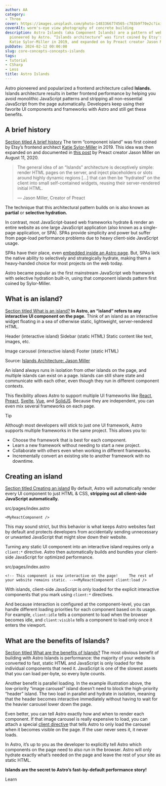 ```yaml
---
author: AA
category:
- Three
cover: https://images.unsplash.com/photo-1483366774565-c783b9f70e2c?ixid=M3w2NzEyNTB8MHwxfHNlYXJjaHwyfHxidWlsZGluZyUyMGNvbW1pY3xlbnwwfDB8MXx8MTczMDU1Mjc1N3ww&ixlib=rb-4.0.3&w=1960&h=1102&auto=format&fit=crop&q=60
coverAlt: worm's-eye view photography of concrete building
description: Astro Islands (aka Component Islands) are a pattern of web architecture
  pioneered by Astro. “Islands architecture” was first coined by Etsy's frontend architect
  Katie Sylor-Miller in 2019, and expanded on by Preact creator Jason Miller.
pubDate: 2024-02-12 00:00:00
slug: core-concepts-concepts-islands
tags:
- tutorial
- CSharp
- Less
title: Astro Islands 
---
```


Astro pioneered and popularized a frontend architecture called **Islands.** Islands architecture results in better frontend performance by helping you avoid monolithic JavaScript patterns and stripping all non\-essential JavaScript from the page automatically. Developers keep using their favorite UI components and frameworks with Astro and still get these benefits.


A brief history
---------------

[Section titled A brief history](#a-brief-history)
The term “component island” was first coined by Etsy’s frontend architect [Katie Sylor\-Miller](https://twitter.com/ksylor) in 2019\. This idea was then expanded on and documented in [this post](https://jasonformat.com/islands-architecture/) by Preact creator Jason Miller on August 11, 2020\.



> The general idea of an “Islands” architecture is deceptively simple: render HTML pages on the server, and inject placeholders or slots around highly dynamic regions \[…] that can then be “hydrated” on the client into small self\-contained widgets, reusing their server\-rendered initial HTML.  
> 
> — Jason Miller, Creator of Preact


The technique that this architectural pattern builds on is also known as **partial** or **selective hydration.**


In contrast, most JavaScript\-based web frameworks hydrate \& render an entire website as one large JavaScript application (also known as a single\-page application, or SPA). SPAs provide simplicity and power but suffer from page\-load performance problems due to heavy client\-side JavaScript usage.


SPAs have their place, even [embedded inside an Astro page](/en/guides/migrate-to-astro/from-create-react-app/). But, SPAs lack the native ability to selectively and strategically hydrate, making them a heavy\-handed choice for most projects on the web today.


Astro became popular as the first mainstream JavaScript web framework with selective hydration built\-in, using that component islands pattern first coined by Sylor\-Miller.


What is an island?
------------------

[Section titled What is an island?](#what-is-an-island)
**In Astro, an “island” refers to any interactive UI component on the page.** Think of an island as an interactive widget floating in a sea of otherwise static, lightweight, server\-rendered HTML.



Header (interactive island)
Sidebar (static HTML)
Static content like text, images, etc.


Image carousel (interactive island)
Footer (static HTML)

Source: [Islands Architecture: Jason Miller](https://jasonformat.com/islands-architecture/)


An island always runs in isolation from other islands on the page, and multiple islands can exist on a page. Islands can still share state and communicate with each other, even though they run in different component contexts.


This flexibility allows Astro to support multiple UI frameworks like [React](https://react.dev/), [Preact](https://preactjs.com/), [Svelte](https://svelte.dev/), [Vue](https://vuejs.org/), and [SolidJS](https://www.solidjs.com/). Because they are independent, you can even mix several frameworks on each page.


Tip

Although most developers will stick to just one UI framework, Astro supports multiple frameworks in the same project. This allows you to:

* Choose the framework that is best for each component.
* Learn a new framework without needing to start a new project.
* Collaborate with others even when working in different frameworks.
* Incrementally convert an existing site to another framework with no downtime.

Creating an island
------------------

[Section titled Creating an island](#creating-an-island)
By default, Astro will automatically render every UI component to just HTML \& CSS, **stripping out all client\-side JavaScript automatically.**




src/pages/index.astro


```
<MyReactComponent />
```

This may sound strict, but this behavior is what keeps Astro websites fast by default and protects developers from accidentally sending unnecessary or unwanted JavaScript that might slow down their website.


Turning any static UI component into an interactive island requires only a `client:*` directive. Astro then automatically builds and bundles your client\-side JavaScript for optimized performance.




src/pages/index.astro


```
<!-- This component is now interactive on the page!     The rest of your website remains static. --><MyReactComponent client:load />
```

With islands, client\-side JavaScript is only loaded for the explicit interactive components that you mark using `client:*` directives.


And because interaction is configured at the component\-level, you can handle different loading priorities for each component based on its usage. For example, `client:idle` tells a component to load when the browser becomes idle, and `client:visible` tells a component to load only once it enters the viewport.


What are the benefits of Islands?
---------------------------------

[Section titled What are the benefits of Islands?](#what-are-the-benefits-of-islands)
The most obvious benefit of building with Astro Islands is performance: the majority of your website is converted to fast, static HTML and JavaScript is only loaded for the individual components that need it. JavaScript is one of the slowest assets that you can load per\-byte, so every byte counts.


Another benefit is parallel loading. In the example illustration above, the low\-priority “image carousel” island doesn’t need to block the high\-priority “header” island. The two load in parallel and hydrate in isolation, meaning that the header becomes interactive immediately without having to wait for the heavier carousel lower down the page.


Even better, you can tell Astro exactly how and when to render each component. If that image carousel is really expensive to load, you can attach a special [client directive](/en/reference/directives-reference/#client-directives) that tells Astro to only load the carousel when it becomes visible on the page. If the user never sees it, it never loads.


In Astro, it’s up to you as the developer to explicitly tell Astro which components on the page need to also run in the browser. Astro will only hydrate exactly what’s needed on the page and leave the rest of your site as static HTML.


**Islands are the secret to Astro’s fast\-by\-default performance story!**


Learn